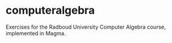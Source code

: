 # computeralgebra
Exercises for the Radboud University Computer Algebra course, implemented in Magma.
